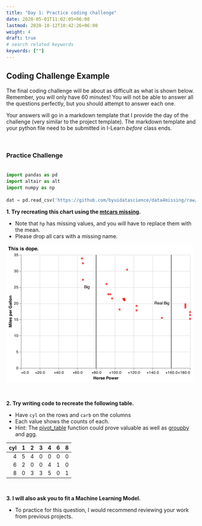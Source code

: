 ```yaml
---
title: "Day 1: Practice coding challenge"
date: 2020-05-01T11:02:05+06:00
lastmod: 2020-10-12T10:42:26+06:00
weight: 4
draft: true
# search related keywords
keywords: [""]
---
```


## Coding Challenge Example

The final coding challenge will be about as difficult as what is shown below.  Remember, you will only have 60 minutes! You will not be able to answer all the questions perfectly, but you should attempt to answer each one.

Your answers will go in a markdown template that I provide the day of the challenge (very similar to the project template). The markdown template and your python file need to be submitted in I-Learn *before* class ends.

<br>

### Practice Challenge

```python

import pandas as pd
import altair as alt
import numpy as np

dat = pd.read_csv('https://github.com/byuidatascience/data4missing/raw/master/data-raw/mtcars_missing/mtcars_missing.csv')

```

**1. Try recreating this chart using the [mtcars missing](https://github.com/byuidatascience/data4missing/raw/master/data-raw/mtcars_missing/mtcars_missing.csv).**

- Note that `hp` has missing values, and you will have to replace them with the mean.
- Please drop all cars with a missing name.

![](practice_mtcars.png)

<br>

**2. Try writing code to recreate the following table.**

- Have `cyl` on the rows and `carb` on the columns
- Each value shows the counts of each.
- Hint: The [pivot_table](https://pandas.pydata.org/pandas-docs/stable/reference/api/pandas.pivot_table.html#pandas.pivot_table) function could prove valuable as well as [groupby](https://pandas.pydata.org/pandas-docs/stable/reference/api/pandas.DataFrame.groupby.html) and [agg](https://pandas.pydata.org/pandas-docs/stable/reference/api/pandas.DataFrame.agg.html).


|   cyl |   1 |   2 |   3 |   4 |   6 |   8 |
|------:|----:|----:|----:|----:|----:|----:|
|     4 |   5 |   4 |   0 |   0 |   0 |   0 |
|     6 |   2 |   0 |   0 |   4 |   1 |   0 |
|     8 |   0 |   3 |   3 |   5 |   0 |   1 |

<br>

**3. I will also ask you to fit a Machine Learning Model.**

- To practice for this question, I would recommend reviewing your work from previous projects.
